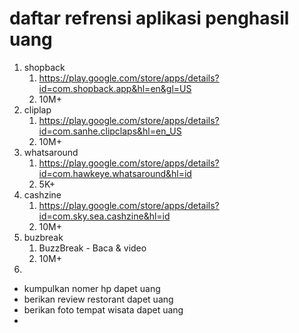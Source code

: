 # daftar refrensi aplikasi penghasil uang

1. shopback
   1. https://play.google.com/store/apps/details?id=com.shopback.app&hl=en&gl=US
   2. 10M+
2. cliplap
   1. https://play.google.com/store/apps/details?id=com.sanhe.clipclaps&hl=en_US
   2. 10M+
3. whatsaround
   1. https://play.google.com/store/apps/details?id=com.hawkeye.whatsaround&hl=id
   2. 5K+
4. cashzine
   1. https://play.google.com/store/apps/details?id=com.sky.sea.cashzine&hl=id
   2. 10M+
5. buzbreak
   1. BuzzBreak - Baca & video
   2. 10M+
6. 




- kumpulkan nomer hp dapet uang
- berikan review restorant dapet uang
- berikan foto tempat wisata dapet uang
- 
